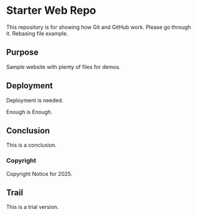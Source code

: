 # Starter Web Repo

This repository is for showing how Git and GitHub work. Please go through it. Rebasing file example.

## Purpose

Sample website with plenty of files for demos.

## Deployment
Deployment is needed.

Enough is Enough.

## Conclusion
This is a conclusion.

### Copyright
Copyright Notice for 2025.

## Trail
This is a trial version.

